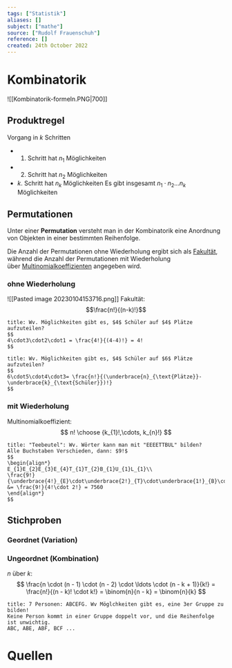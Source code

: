 ```yaml
---
tags: ["Statistik"]
aliases: []
subject: ["mathe"]
source: ["Rudolf Frauenschuh"]
reference: []
created: 24th October 2022
---
```


# Kombinatorik
![[Kombinatorik-formeln.PNG|700]]
## Produktregel
Vorgang in $k$ Schritten
- 1. Schritt hat $n_{1}$ Möglichkeiten
- 2. Schritt hat $n_{2}$ Möglichkeiten
- $k$. Schritt hat $n_{k}$ Möglichkeiten
Es gibt insgesamt $n_{1}\cdot n_{2}\dots n_{k}$ Möglichkeiten

## Permutationen
Unter einer **Permutation** versteht man in der Kombinatorik eine Anordnung von Objekten in einer bestimmten Reihenfolge.

Die Anzahl der Permutationen ohne Wiederholung ergibt sich als [Fakultät](https://de.wikipedia.org/wiki/Fakult%C3%A4t_(Mathematik) "Fakultät (Mathematik)"),
während die Anzahl der Permutationen mit Wiederholung über [Multinomialkoeffizienten](https://de.wikipedia.org/wiki/Multinomialkoeffizient "Multinomialkoeffizient") angegeben wird.

### ohne Wiederholung
![[Pasted image 20230104153716.png]]
Fakultät: 
$$\frac{n!}{(n-k)!}$$
```ad-example
title: Wv. Möglichkeiten gibt es, $4$ Schüler auf $4$ Plätze aufzuteilen?
$$
4\cdot3\cdot2\cdot1 = \frac{4!}{(4-4)!} = 4!
$$
```

```ad-example
title: Wv. Möglichkeiten gibt es, $4$ Schüler auf $6$ Plätze aufzuteilen?
$$
6\cdot5\cdot4\cdot3= \frac{n!}{(\underbrace{n}_{\text{Plätze}}-\underbrace{k}_{\text{Schüler}})!}
$$

```

### mit Wiederholung
Multinomialkoeffizient:
$$
n! \choose {k_{1}!,\cdots, k_{n}!}
$$
```ad-example
title: "Teebeutel": Wv. Wörter kann man mit "EEEETTBUL" bilden?
Alle Buchstaben Verschieden, dann: $9!$
$$
\begin{align*}
E_{1}E_{2}E_{3}E_{4}T_{1}T_{2}B_{1}U_{1}L_{1}\\
\frac{9!}{\underbrace{4!}_{E}\cdot\underbrace{2!}_{T}\cdot\underbrace{1!}_{B}\cdot\underbrace{1!}_{U}\cdot\underbrace{1!}_{L}} &= \frac{9!}{4!\cdot 2!} = 7560
\end{align*}
$$
```

## Stichproben
### Geordnet (Variation)

### Ungeordnet (Kombination)
$n$ über $k$:
$$
\frac{n \cdot (n - 1) \cdot (n - 2) \cdot \ldots \cdot (n - k + 1)}{k!} = \frac{n!}{(n - k)! \cdot k!} = \binom{n}{n - k} = \binom{n}{k}
$$
```ad-example
title: 7 Personen: ABCEFG. Wv Möglchkeiten gibt es, eine 3er Gruppe zu bilden!
Keine Person kommt in einer Gruppe doppelt vor, und die Reihenfolge ist unwichtig.
ABC, ABE, ABF, BCF ...

```

# Quellen
